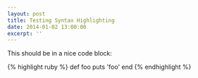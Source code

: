 ```yaml
---
layout: post
title: Testing Syntax Highlighting
date: 2014-01-02 13:00:00
excerpt: ''
---
```


This should be in a nice code block:

{% highlight ruby %}
def foo
  puts 'foo'
end
{% endhighlight %}

